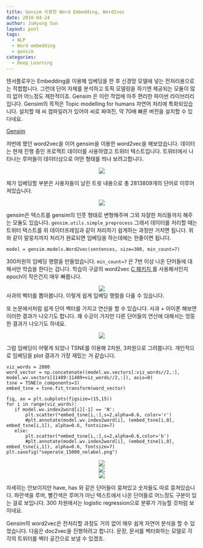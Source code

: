 ```yaml
---
title: Gensim 이용한 Word Embedding, Word2vec
date: 2018-04-24
author: JuHyung Son
layout: post
tags:
  - NLP
  - Word embedding
  - gensim
categories:
  - Deep_Learning
---
```


텐서플로우는 Embedding을 이용해 임베딩을 한 후 신경망 모델에 넣는 전처리용으로는 적합합니다. 그런데 단어 자체를 분석하고 토픽 모델링을 하기엔 제공되는 모듈이 많이 없어 어느정도 제한적이죠. Gensim 은 이런 작업에 아주 편리한 파이썬 라이브러리입니다. Gensim의 목적은 Topic modelling for humans 자연어 처리에 특화되있습니다. 설치할 때 씨 컴파일러가 있어야 씨로 짜여진, 약 70배 빠른 버전을 설치할 수 있다네요.

<a href="https://radimrehurek.com/gensim/index.html">Gensim </a>

저번에 했던 word2vec을 이어 gensim을 이용한 word2vec을 해보았습니다. 데이터는 현재 진행 중인 프로젝트 데이터를 사용하였고 트위터 텍스트입니다. 트위터에서 나타나는 루머들이 데이터상으로 어떤 형태를 띄나 보려고합니다.

<div align="center"> <img src="/image/gensim/1.png" /> </div>

제가 임베딩할 부분은 사용자들이 날린 트윗 내용으로 총 2813809개의 단어로 이루어져있습니다.

<div align="center"> <img src="/image/gensim/5.png" /> </div>

gensim은 텍스트를 gensim의 인풋 형태로 변형해주며 그외 자잘한 처리들까지 해주는 모듈도 있습니다.
`gensim.utils.simple_preprocess` 그래서 데이터를 처리할 때는 트위터 텍스트를 위 데이터프레임과 같이 처리하기 쉽게하는 과정만 거치면 됩니다.
위와 같이 말뭉치까지 처리가 완료되면 임베딩을 하는데에는 한줄이면 됩니다.

`model = gensim.models.Word2vec(sentences, size=300, min_count=7)`

300차원의 임베딩 행렬을 만들었습니다. `min_count=7` 은 7번 이상 나온 단어들에 대해서만 학습을 한다는 겁니다.
학습이 구글의 word2vec <a href="https://code.google.com/archive/p/word2vec/">C 패키지 </a> 를 사용해서인지 epoch이 작은건지 매우 빠릅니다.

 <div align="center"> <img src="/image/gensim/2.png" /> </div>
 사과의 벡터를 뽑아봅니다. 이렇게 쉽게 임베딩 행렬을 다룰 수 있습니다.

 또 논문에서처럼 쉽게 단어 벡터를 가지고 연산을 할 수 있습니다. 사과 + 아이폰 해보면 이러한 결과가 나오기도 합니다. 꽤 수긍이 가지만 다른 단어들의 연산에 대해서는 엉뚱한 결과가 나오기도 하네요.
<div align="center"> <img src="/image/gensim/3.png" /> </div>

 그럼 임베딩이 어떻게 되었나 TSNE를 이용해 2차원, 3차원으로 그려봅니다. 개인적으로 임베딩을 plot 결과가 가장 재밌는 거 같습니다.

 ```
 viz_words = 2000
 word_vector = np.concatenate((model.wv.vectors[:viz_words//2,:], model.wv.vectors[11489:11489+viz_words//2,:]), axis=0)
 tsne = TSNE(n_components=3)
 embed_tsne = tsne.fit_transform(word_vector)

fig, ax = plt.subplots(figsize=(15,15))
for i in range(viz_words):
    if model.wv.index2word[i][-1] == 'N':
        plt.scatter(*embed_tsne[i,:],s=2,alpha=0.6, color='r')
        #plt.annotate(model.wv.index2word[i], (embed_tsne[i,0], embed_tsne[i,1]), alpha=0.6, fontsize=7)
    else:
        plt.scatter(*embed_tsne[i,:],s=2,alpha=0.6,color='b')
        #plt.annotate(model.wv.index2word[i], (embed_tsne[i,0], embed_tsne[i,1]), alpha=0.6, fontsize=7)
plt.savefig("seperate_15000_nolabel.png")
 ```

<div align="center"> <img src="/image/gensim/6.png" /> </div>
<div align="center"> <img src="/image/gensim/7.png" /> </div>
<div align="center"> <img src="/image/gensim/8.png" /> </div>

자세히는 안보이지만 have, has 와 같은 단어들이 뭉쳐있고 숫자들도 따로 뭉쳐있습니다. 파란색을 루머, 빨간색은 루머가 아닌 텍스트에서 나온 단어들로 어느정도 구분이 있는 걸로 보입니다. 300 차원에서는 logistic regression으로 분류가 가능할 것처럼 보이네요.

Gensim의 word2vec은 전처리할 과정도 거의 없어 매우 쉽게 자연어 분석을 할 수 있었습니다. 다음은 doc2vec을 진행하려고 합니다. 문장, 문서를 벡터화하는 모델로 각각의 트위터를 벡터 공간으로 보낼 수 있겠죠.
